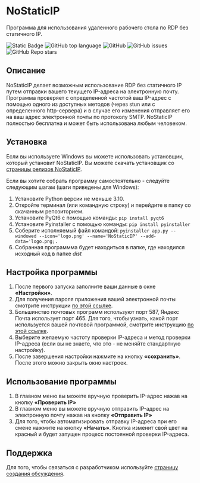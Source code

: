 # NoStaticIP
Программа для использования удаленного рабочего стола по RDP без статичного IP.

![Static Badge](https://img.shields.io/badge/SuperTsario-NoStaticIP-%23d60b0b)
![GitHub top language](https://img.shields.io/github/languages/top/SuperTsario/NoStaticIP)
![GitHub](https://img.shields.io/github/license/SuperTsario/NoStaticIP)
![GitHub issues](https://img.shields.io/github/issues/SuperTsario/NoStaticIP)
![GitHub Repo stars](https://img.shields.io/github/stars/SuperTsario/NoStaticIP)

## Описание
NoStaticIP делает возможным использование RDP без статичного IP путем отправки вашего текущего IP-адреса на электронную почту. Программа проверяет с определенной частотой ваш IP-адрес с помощью одного из доступных методов (через stun или с определенного http-сервера) и в случае его изменения отправляет его на ваш адрес электронной почты по протоколу SMTP. NoStaticIP полностью бесплатна и может быть использована любым человеком.

## Установка
Если вы используете Windows вы можете использовать установщик, который установит NoStaticIP. Вы можете скачать установщик со [страницы релизов NoStaticIP](https://github.com/SuperTsario/NoStaticIP/releases).

Если вы хотите собрать программу самостоятельно - следуйте следующим шагам (шаги приведены для Windows):
   1. Установите Python версии не меньше 3.10.
   2. Откройте терминал (или командную строку) и перейдите в папку со скачанным репозиторием. 
   3. Установите PyQt6 с помощью команды: `pip install pyqt6`
   4. Установите Pyinstaller с помощью команды: `pip install pyinstaller`
   5. Соберите исполняемый файл командой: `pyinstaller app.py --windowed --icon='logo.png' --name='NoStaticIP' --add-data='logo.png;.`
   6. Собранная программма будет находиться в папке, где находился исходный код в папке *dist*

## Настройка программы
1. После первого запуска заполните ваши данные в окне **«Настройки»**.
2. Для получения пароля приложения вашей электронной почты смотрите инструкции [по этой ссылке](GUIDE.md).
3. Большинство почтовых программ используют порт 587, Яндекс Почта использует порт 465. Для того, чтобы узнать, какой порт используется вашей почтовой программой, смотрите инструкцию [по этой ссылке](GUIDE.md).
4. Выберите желаемую частоту проверки IP-адреса и метод проверки IP-адреса (если вы не знаете, что это - не меняйте стандартную настройку).
5. После завершения настройки нажмите на кнопку **«сохранить»**. После этого можно закрыть окно настроек.

## Использование программы
1. В главном меню вы можете вручную проверить IP-адрес нажав на кнопку **«Проверить IP»**
2. В главном меню вы можете вручную отправить IP-адрес на электронную почту нажав на кнопку **«Отправить IP»**
3. Для того, чтобы автоматизировать отправку IP-адреса при его смене нажмите на кнопку **«Начать»**. Кнопка изменит свой цвет на красный и будет запущен процесс постоянной проверки IP-адреса.

## Поддержка 
Для того, чтобы связаться с разработчиком используйте [страницу создания обсуждения](https://github.com/SuperTsario/NoStaticIP/issues/new).

